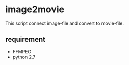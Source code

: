 image2movie
===============

This script connect image-file and convert to movie-file.

## requirement

- FFMPEG
- python 2.7 